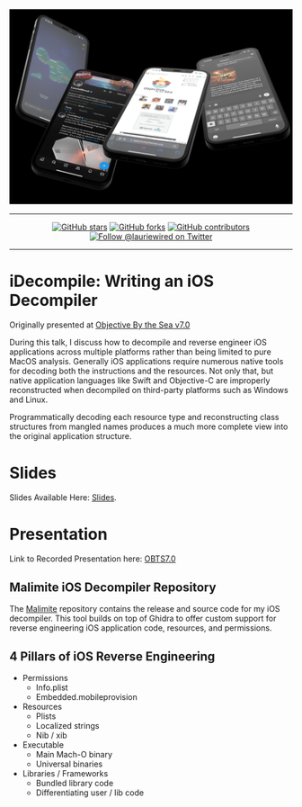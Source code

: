 <div align="center">

![logo](images/logo.png)

---

[![GitHub stars](https://img.shields.io/github/stars/LaurieWired/ObjectiveByTheSea2024)](https://github.com/LaurieWired/Malimite/stargazers)
[![GitHub forks](https://img.shields.io/github/forks/LaurieWired/ObjectiveByTheSea2024)](https://github.com/LaurieWired/Malimite/network/members)
[![GitHub contributors](https://img.shields.io/github/contributors/LaurieWired/ObjectiveByTheSea2024)](https://github.com/LaurieWired/Malimite/graphs/contributors)
[![Follow @lauriewired on Twitter](https://img.shields.io/twitter/follow/lauriewired?style=social)](https://twitter.com/lauriewired)

</div>

---

# iDecompile: Writing an iOS Decompiler

Originally presented at [Objective By the Sea v7.0](https://objectivebythesea.org/v7/talks.html)

During this talk, I discuss how to decompile and reverse engineer iOS applications across multiple platforms rather than being limited to pure MacOS analysis. Generally iOS applications require numerous native tools for decoding both the instructions and the resources. Not only that, but native application languages like Swift and Objective-C are improperly reconstructed when decompiled on third-party platforms such as Windows and Linux. 

Programmatically decoding each resource type and reconstructing class structures from mangled names produces a much more complete view into the original application structure.

# Slides

Slides Available Here: [Slides](https://github.com/LaurieWired/ObjectiveByTheSea2024/blob/main/iDecompile.pdf).

# Presentation

Link to Recorded Presentation here: [OBTS7.0](https://www.youtube.com/live/LKzJuEZGjJ8?&t=23867)


## Malimite iOS Decompiler Repository
The [Malimite](https://github.com/LaurieWired/Malimite) repository contains the release and source code for my iOS decompiler. This tool builds on top of Ghidra to offer custom support for reverse engineering iOS application code, resources, and permissions.

## 4 Pillars of iOS Reverse Engineering
- Permissions
  - Info.plist
  - Embedded.mobileprovision
- Resources
  - Plists
  - Localized strings
  - Nib / xib
- Executable
  - Main Mach-O binary
  - Universal binaries
- Libraries / Frameworks
  - Bundled library code
  - Differentiating user / lib code



